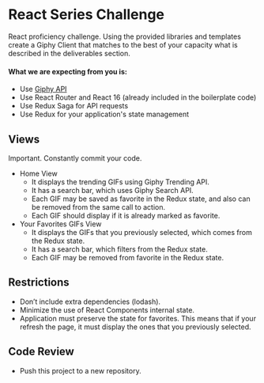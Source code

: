 # React Series Challenge
React proficiency challenge. Using the provided libraries and templates create a Giphy Client that matches to the best of your capacity what is described in the deliverables section.

#### What we are expecting from you is:
- Use [Giphy API](https://developers.giphy.com/docs)
- Use React Router and React 16 (already included in the boilerplate code)
- Use Redux Saga for API requests
- Use Redux for your application's state management 

## Views
Important. Constantly commit your code.
- Home View
  - It displays the trending GIFs using Giphy Trending API.
  - It has a search bar, which uses Giphy Search API.
  - Each GIF may be saved as favorite in the Redux state, and also can be removed from the same call to action.
  - Each GIF should display if it is already marked as favorite.
- Your Favorites GIFs View
  - It displays the GIFs that you previously selected, which comes from the Redux state.
  - It has a search bar, which filters from the Redux state.
  - Each GIF may be removed from favorite in the Redux state.
## Restrictions
- Don’t include extra dependencies (lodash).
- Minimize the use of React Components internal state.
- Application must preserve the state for favorites. This means that if your refresh the page, it must display the ones that you previously selected.

## Code Review
- Push this project to a new repository.
